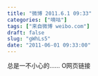 ```yaml
---
title: "微博 2011.6.1 09:33"
categories: ["嘀咕"]
tags: ["来自微博 weibo.com"]
draft: false
slug: "gWhLs5"
date: "2011-06-01 09:33:00"
---
```


<p>总是一不小心的…… O网页链接 ​​​​</p>
